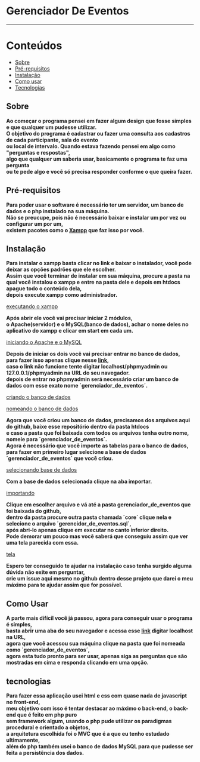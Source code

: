 # Gerenciador De Eventos
---
Conteúdos
=================
   * [Sobre](#Sobre)
   * [Pré-requisitos](#Pré-requisitos)
   * [Instalação](#instalacao)
   * [Como usar](#como-usar)
   * [Tecnologias](#tecnologias)

## Sobre
__Ao começar o programa pensei em fazer algum design que fosse simples e que qualquer um pudesse utilizar.  
O objetivo do programa é cadastrar ou fazer uma consulta aos cadastros de cada participante, sala do evento  
ou local de intervalo. Quando estava fazendo pensei em algo como "perguntas e respostas",  
algo que qualquer um saberia usar, basicamente o programa te faz uma pergunta  
ou te pede algo e você só precisa responder conforme o que queira fazer.__  

## Pré-requisitos
__Para poder usar o software é necessário ter um servidor, um banco de dados e o php instalado na sua máquina.  
Não se preucupe, pois não é necessário baixar e instalar um por vez ou configurar um por um,  
existem pacotes como o [Xampp](https://www.apachefriends.org/pt_br/index.html) que faz isso por você.__  

## Instalação
__Para instalar o xampp basta clicar no link e baixar o instalador, você pode deixar as opções padrões que ele escolher.  
Assim que você terminar de instalar em sua máquina, procure a pasta na qual você instalou o xampp e entre na pasta dele e depois em htdocs  
apague todo o conteúdo dela,  
depois execute xampp como administrador.__  

[executando o xampp](assets/media/executandoOXampp.png)    

__Após abrir ele você vai precisar iniciar 2 módulos,  
o Apache(servidor) e o MySQL(banco de dados), achar o nome deles no aplicativo do xampp e clicar em start em cada um.__  

[iniciando o Apache e o MySQL](assets/media/iniciandoOApacheEOMySQL.png)  

__Depois de iniciar os dois você vai precisar entrar no banco de dados,  
para fazer isso apenas clique nesse [link](http://localhost/phpmyadmin),  
caso o link não funcione tente digitar localhost/phpmyadmin ou 127.0.0.1/phpmyadmin na URL do seu navegador.  
depois de entrar no phpmyadmin será necessário criar um banco de dados com esse exato nome ´gerenciador_de_eventos´.__  

[criando o banco de dados](assets/media/criandoBancoDeDados.png)  

[nomeando o banco de dados](assets/media/nomeandoBancoDeDados.png)  

__Agora que você criou um banco de dados, precisamos dos arquivos aqui do github, baixe esse repositório dentro da pasta htdocs  
e caso a pasta que foi baixada com todos os arquivos tenha outro nome, nomeie para ´gerenciador_de_eventos´.  
Agora é necessário que você importe as tabelas para o banco de dados,  
para fazer em primeiro lugar selecione a base de dados ´gerenciador_de_eventos´ que você criou.__  

[selecionando base de dados](assets/media/selecionandoBaseDeDados.png)  

__Com a base de dados selecionada clique na aba importar.__  

[importando](assets/media/importando.png)  

__Clique em escolher arquivo e vá até a pasta gerenciador_de_eventos que foi baixada do github,  
dentro da pasta procure outra pasta chamada ´core´ clique nela e selecione o arquivo ´gerencidor_de_eventos.sql´,  
após abri-lo apenas clique em executar no canto inferior direito.  
Pode demorar um pouco mas você saberá que conseguiu assim que ver uma tela parecida com essa.__  

[tela](assets/media/tela.png)  

__Espero ter conseguido te ajudar na instalação caso tenha surgido alguma dúvida não exite em perguntar,  
crie um issue aqui mesmo no github dentro desse projeto que darei o meu máximo para te ajudar assim que for possível.__

## Como Usar
__A parte mais difícil você já passou, agora para conseguir usar o programa é simples,  
basta abrir uma aba do seu navegador e acessa esse [link](http://localhost/) digitar localhost na URL,  
agora que você acessou sua máquina clique na pasta que foi nomeada como ´gerenciador_de_eventos´,  
agora esta tudo pronto para ser usar, apenas siga as perguntas que são mostradas em cima e responda clicando em uma opção.__  

## tecnologias
__Para fazer essa aplicação usei html e css com quase nada de javascript no front-end,  
meu objetivo com isso é tentar destacar ao máximo o back-end, o back-end que é feito em php puro   
sem framework algum, usando o php pude utilizar os paradigmas procedural e orientado a objetos,  
a arquitetura escolhida foi o MVC que é a que eu tenho estudado ultimamente,  
além do php também usei o banco de dados MySQL para que pudesse ser feita a persistência dos dados.__  